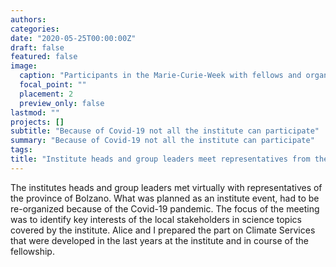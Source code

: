 ```yaml
---
authors:
categories:
date: "2020-05-25T00:00:00Z"
draft: false
featured: false
image:
  caption: "Participants in the Marie-Curie-Week with fellows and organizers"
  focal_point: ""
  placement: 2
  preview_only: false
lastmod: ""
projects: []
subtitle: "Because of Covid-19 not all the institute can participate"
summary: "Because of Covid-19 not all the institute can participate"
tags:
title: "Institute heads and group leaders meet representatives from the province"
---
```


The institutes heads and group leaders met virtually with representatives of the province of Bolzano. What was planned as an institute event, had to be re-organized because of the Covid-19 pandemic. The focus of the meeting was to identify key interests of the local stakeholders in science topics covered by the institute. Alice and I prepared the part on Climate Services that were developed in the last years at the institute and in course of the fellowship.